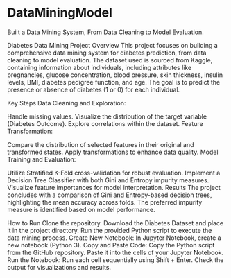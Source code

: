 # DataMiningModel
Built a Data Mining System, From Data Cleaning to Model Evaluation.


Diabetes Data Mining Project
Overview
This project focuses on building a comprehensive data mining system for diabetes prediction, from data cleaning to model evaluation. The dataset used is sourced from Kaggle, containing information about individuals, including attributes like pregnancies, glucose concentration, blood pressure, skin thickness, insulin levels, BMI, diabetes pedigree function, and age. The goal is to predict the presence or absence of diabetes (1 or 0) for each individual.

Key Steps
Data Cleaning and Exploration:

Handle missing values.
Visualize the distribution of the target variable (Diabetes Outcome).
Explore correlations within the dataset.
Feature Transformation:

Compare the distribution of selected features in their original and transformed states.
Apply transformations to enhance data quality.
Model Training and Evaluation:

Utilize Stratified K-Fold cross-validation for robust evaluation.
Implement a Decision Tree Classifier with both Gini and Entropy impurity measures.
Visualize feature importances for model interpretation.
Results
The project concludes with a comparison of Gini and Entropy-based decision trees, highlighting the mean accuracy across folds. The preferred impurity measure is identified based on model performance.

How to Run
Clone the repository.
Download the Diabetes Dataset and place it in the project directory.
Run the provided Python script to execute the data mining process.
Create New Notebook:
In Jupyter Notebook, create a new notebook (Python 3).
Copy and Paste Code:
Copy the Python script from the GitHub repository.
Paste it into the cells of your Jupyter Notebook.
Run the Notebook:
Run each cell sequentially using Shift + Enter.
Check the output for visualizations and results.
